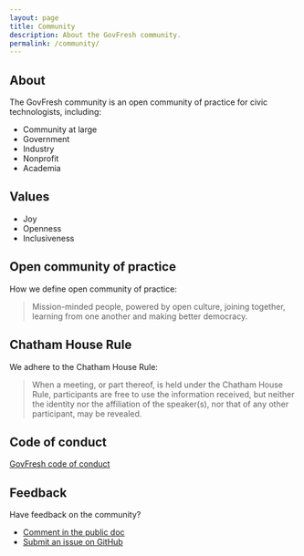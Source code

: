 ```yaml
---
layout: page
title: Community
description: About the GovFresh community.
permalink: /community/
---
```


## About

The GovFresh community is an open community of practice for civic technologists, including:

* Community at large
* Government
* Industry
* Nonprofit
* Academia

## Values

* Joy
* Openness
* Inclusiveness

## Open community of practice

How we define open community of practice:

> Mission-minded people, powered by open culture, joining together, learning from one another and making better democracy.

## Chatham House Rule

We adhere to the Chatham House Rule:

> When a meeting, or part thereof, is held under the Chatham House Rule, participants are free to use the information received, but neither the identity nor the affiliation of the speaker(s), nor that of any other participant, may be revealed.

## Code of conduct

[GovFresh code of conduct](/conduct/)

## Feedback

Have feedback on the community?

* [Comment in the public doc](https://docs.google.com/document/d/1a30-qBORM54_8FhCvS1BrWojhwdHRti1Vn05tj1f4jQ/edit?usp=sharing)
* [Submit an issue on GitHub](
https://github.com/govfresh/govfresh.github.io/issues/new?assignees=&labels=general&template=general.md&title=)